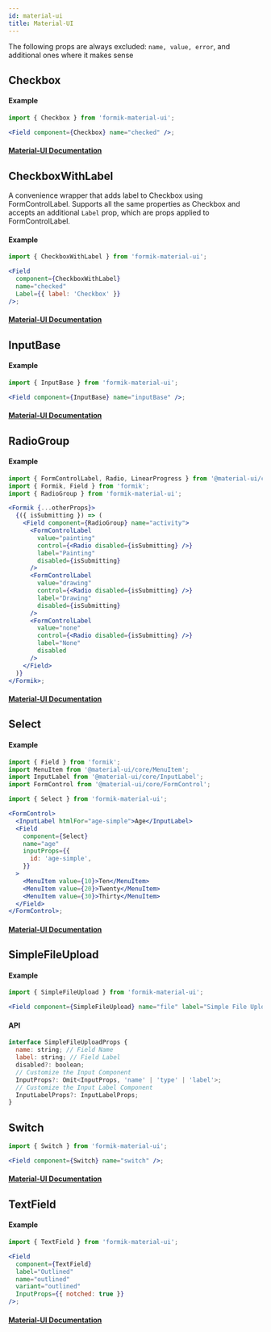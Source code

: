 ```yaml
---
id: material-ui
title: Material-UI
---
```


The following props are always excluded: `name, value, error`, and additional ones where it makes sense

## Checkbox

#### Example

```jsx
import { Checkbox } from 'formik-material-ui';

<Field component={Checkbox} name="checked" />;
```

#### [Material-UI Documentation](https://material-ui.com/api/checkbox/)

## CheckboxWithLabel

A convenience wrapper that adds label to Checkbox using FormControlLabel. Supports all the same properties as Checkbox and accepts an additional `Label` prop, which are props applied to FormControlLabel.

#### Example

```jsx
import { CheckboxWithLabel } from 'formik-material-ui';

<Field
  component={CheckboxWithLabel}
  name="checked"
  Label={{ label: 'Checkbox' }}
/>;
```

#### [Material-UI Documentation](https://material-ui.com/api/form-control-label/)

## InputBase

#### Example

```jsx
import { InputBase } from 'formik-material-ui';

<Field component={InputBase} name="inputBase" />;
```

#### [Material-UI Documentation](https://material-ui.com/api/input-base/)

## RadioGroup

#### Example

```jsx
import { FormControlLabel, Radio, LinearProgress } from '@material-ui/core';
import { Formik, Field } from 'formik';
import { RadioGroup } from 'formik-material-ui';

<Formik {...otherProps}>
  {({ isSubmitting }) => (
    <Field component={RadioGroup} name="activity">
      <FormControlLabel
        value="painting"
        control={<Radio disabled={isSubmitting} />}
        label="Painting"
        disabled={isSubmitting}
      />
      <FormControlLabel
        value="drawing"
        control={<Radio disabled={isSubmitting} />}
        label="Drawing"
        disabled={isSubmitting}
      />
      <FormControlLabel
        value="none"
        control={<Radio disabled={isSubmitting} />}
        label="None"
        disabled
      />
    </Field>
  )}
</Formik>;
```

#### [Material-UI Documentation](https://material-ui.com/api/radio-group/#radiogroup-api)

## Select

#### Example

```jsx
import { Field } from 'formik';
import MenuItem from '@material-ui/core/MenuItem';
import InputLabel from '@material-ui/core/InputLabel';
import FormControl from '@material-ui/core/FormControl';

import { Select } from 'formik-material-ui';

<FormControl>
  <InputLabel htmlFor="age-simple">Age</InputLabel>
  <Field
    component={Select}
    name="age"
    inputProps={{
      id: 'age-simple',
    }}
  >
    <MenuItem value={10}>Ten</MenuItem>
    <MenuItem value={20}>Twenty</MenuItem>
    <MenuItem value={30}>Thirty</MenuItem>
  </Field>
</FormControl>;
```

#### [Material-UI Documentation](https://material-ui.com/api/select/)

## SimpleFileUpload

#### Example

```jsx
import { SimpleFileUpload } from 'formik-material-ui';

<Field component={SimpleFileUpload} name="file" label="Simple File Upload" />;
```

#### API

```jsx
interface SimpleFileUploadProps {
  name: string; // Field Name
  label: string; // Field Label
  disabled?: boolean;
  // Customize the Input Component
  InputProps?: Omit<InputProps, 'name' | 'type' | 'label'>;
  // Customize the Input Label Component
  InputLabelProps?: InputLabelProps;
}
```

## Switch

```jsx
import { Switch } from 'formik-material-ui';

<Field component={Switch} name="switch" />;
```

#### [Material-UI Documentation](https://material-ui.com/api/switch/)

## TextField

#### Example

```jsx
import { TextField } from 'formik-material-ui';

<Field
  component={TextField}
  label="Outlined"
  name="outlined"
  variant="outlined"
  InputProps={{ notched: true }}
/>;
```

#### [Material-UI Documentation](https://material-ui.com/api/text-field/#textfield-api)
